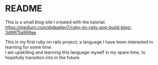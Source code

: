 # README  

This is a small blog site I created with the tutorial: https://medium.com/@deallen7/ruby-on-rails-app-build-blog-3d9975a999ae  
  
This is my first ruby on rails project; a language I have been interested in learning for some time.  
I am upskilling and learning this language myself in my spare time, to hopefully transition into in the future.  